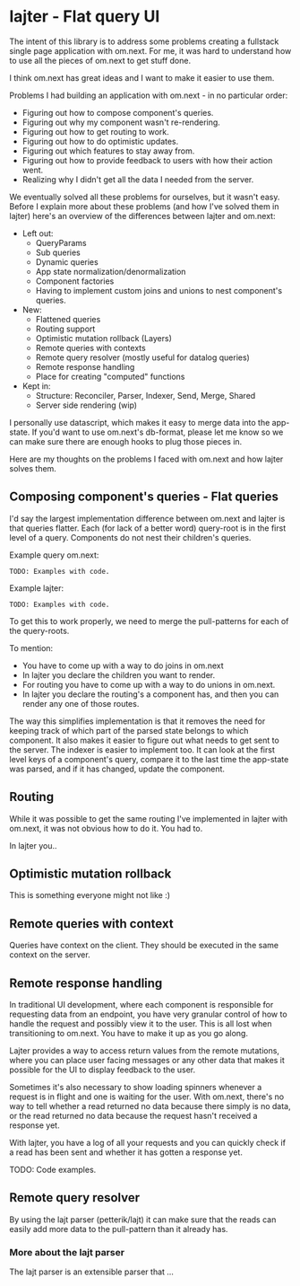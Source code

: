 # lajter - Flat query UI

The intent of this library is to address some problems creating a fullstack single page application with om.next. For me, it was hard to understand how to use all the pieces of om.next to get stuff done.

I think om.next has great ideas and I want to make it easier to use them.

Problems I had building an application with om.next - in no particular order:
* Figuring out how to compose component's queries.
* Figuring out why my component wasn't re-rendering.
* Figuring out how to get routing to work.
* Figuring out how to do optimistic updates.
* Figuring out which features to stay away from.
* Figuring out how to provide feedback to users with how their action went.
* Realizing why I didn't get all the data I needed from the server.

We eventually solved all these problems for ourselves, but it wasn't easy. Before I explain more about these problems (and how I've solved them in lajter) here's an overview of the differences between lajter and om.next:
* Left out:
  * QueryParams
  * Sub queries
  * Dynamic queries
  * App state normalization/denormalization
  * Component factories
  * Having to implement custom joins and unions to nest component's queries.
* New:
  * Flattened queries
  * Routing support
  * Optimistic mutation rollback (Layers)
  * Remote queries with contexts
  * Remote query resolver (mostly useful for datalog queries)
  * Remote response handling
  * Place for creating "computed" functions
* Kept in:
  * Structure: Reconciler, Parser, Indexer, Send, Merge, Shared
  * Server side rendering (wip)

I personally use datascript, which makes it easy to merge data into the app-state. If you'd want to use om.next's db-format, please let me know so we can make sure there are enough hooks to plug those pieces in.

Here are my thoughts on the problems I faced with om.next and how lajter solves them.

## Composing component's queries - Flat queries

I'd say the largest implementation difference between om.next and lajter is that queries flatter. Each (for lack of a better word) query-root is in the first level of a query. Components do not nest their children's queries.

Example query om.next:
```
TODO: Examples with code.
```

Example lajter:
```
TODO: Examples with code.
```

To get this to work properly, we need to merge the pull-patterns for each of the query-roots.

To mention:
* You have to come up with a way to do joins in om.next
* In lajter you declare the children you want to render.
* For routing you have to come up with a way to do unions in om.next.
* In lajter you declare the routing's a component has, and then you can render any one of those routes.

The way this simplifies implementation is that it removes the need for keeping track of which part of the parsed state belongs to which component. It also makes it easier to figure out what needs to get sent to the server. The indexer is easier to implement too. It can look at the first level keys of a component's query, compare it to the last time the app-state was parsed, and if it has changed, update the component.

## Routing

While it was possible to get the same routing I've implemented in lajter with om.next, it was not obvious how to do it. You had to.

In lajter you..

## Optimistic mutation rollback

This is something everyone might not like :)

## Remote queries with context

Queries have context on the client. They should be executed in the same context on the server.

## Remote response handling

In traditional UI development, where each component is responsible for requesting data from an endpoint, you have very granular control of how to handle the request and possibly view it to the user. This is all lost when transitioning to om.next. You have to make it up as you go along.

Lajter provides a way to access return values from the remote mutations, where you can place user facing messages or any other data that makes it possible for the UI to display feedback to the user.

Sometimes it's also necessary to show loading spinners whenever a request is in flight and one is waiting for the user. With om.next, there's no way to tell whether a read returned no data because there simply is no data, or the read returned no data because the request hasn't received a response yet.

With lajter, you have a log of all your requests and you can quickly check if a read has been sent and whether it has gotten a response yet.

TODO: Code examples.

## Remote query resolver

By using the lajt parser (petterik/lajt) it can make sure that the reads can easily add more data to the pull-pattern than it already has.

### More about the lajt parser

The lajt parser is an extensible parser that ...
